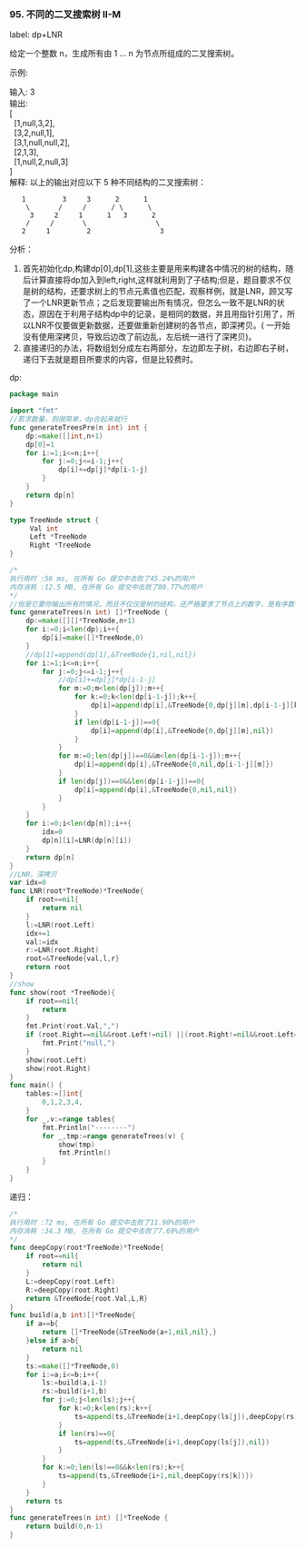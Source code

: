 ### 95. 不同的二叉搜索树 II-M

label: dp+LNR

给定一个整数 n，生成所有由 1 ... n 为节点所组成的二叉搜索树。

示例:

输入: 3   
输出:   
[   
  [1,null,3,2],   
  [3,2,null,1],   
  [3,1,null,null,2],   
  [2,1,3],   
  [1,null,2,null,3]   
]   
解释:
以上的输出对应以下 5 种不同结构的二叉搜索树：

```
   1         3     3      2      1
    \       /     /      / \      \
     3     2     1      1   3      2
    /     /       \                 \
   2     1         2                 3
```

分析： 
1. 首先初始化dp,构建dp[0],dp[1],这些主要是用来构建各中情况的树的结构，随后计算直接将dp加入到left,right,这样就利用到了子结构;但是，题目要求不仅是树的结构，还要求树上的节点元素值也匹配，观察样例，就是LNR，顾又写了一个LNR更新节点；之后发现要输出所有情况，但怎么一致不是LNR的状态，原因在于利用子结构dp中的记录，是相同的数据，并且用指针引用了，所以LNR不仅要做更新数据，还要做重新创建树的各节点，即深拷贝。( 一开始没有使用深拷贝，导致后边改了前边乱，左后统一进行了深拷贝)。
2. 直接递归的办法，将数组划分成左右两部分，左边即左子树，右边即右子树，递归下去就是题目所要求的内容，但是比较费时。

dp:
```go
package main

import "fmt"
//若求数量，则很简单，dp合起来就行
func generateTreesPre(n int) int {
	dp:=make([]int,n+1)
	dp[0]=1
	for i:=1;i<=n;i++{
		for j:=0;j<=i-1;j++{
			dp[i]+=dp[j]*dp[i-1-j]
		}
	}
	return dp[n]
}

type TreeNode struct {
	 Val int
	 Left *TreeNode
	 Right *TreeNode
}

/*
执行用时 :56 ms, 在所有 Go 提交中击败了45.24%的用户
内存消耗 :12.5 MB, 在所有 Go 提交中击败了80.77%的用户
*/
//但是它要你输出所有的情况，而且不仅仅是树的结构，还严格要求了节点上的数字，是有序数字中心遍历的状态
func generateTrees(n int) []*TreeNode {
	dp:=make([][]*TreeNode,n+1)
	for i:=0;i<len(dp);i++{
		dp[i]=make([]*TreeNode,0)
	}
	//dp[1]=append(dp[1],&TreeNode{1,nil,nil})
	for i:=1;i<=n;i++{
		for j:=0;j<=i-1;j++{
			//dp[i]+=dp[j]*dp[i-1-j]
			for m:=0;m<len(dp[j]);m++{
				for k:=0;k<len(dp[i-1-j]);k++{
					dp[i]=append(dp[i],&TreeNode{0,dp[j][m],dp[i-1-j][k]})
				}
				if len(dp[i-1-j])==0{
					dp[i]=append(dp[i],&TreeNode{0,dp[j][m],nil})
				}
			}
			for m:=0;len(dp[j])==0&&m<len(dp[i-1-j]);m++{
				dp[i]=append(dp[i],&TreeNode{0,nil,dp[i-1-j][m]})
			}
			if len(dp[j])==0&&len(dp[i-1-j])==0{
				dp[i]=append(dp[i],&TreeNode{0,nil,nil})
			}
		}
	}
	for i:=0;i<len(dp[n]);i++{
		idx=0
		dp[n][i]=LNR(dp[n][i])
	}
	return dp[n]
}
//LNR，深拷贝
var idx=0
func LNR(root*TreeNode)*TreeNode{
	if root==nil{
		return nil
	}
	l:=LNR(root.Left)
	idx+=1
	val:=idx
	r:=LNR(root.Right)
	root=&TreeNode{val,l,r}
	return root
}
//show
func show(root *TreeNode){
	if root==nil{
		return
	}
	fmt.Print(root.Val,",")
	if (root.Right==nil&&root.Left!=nil) ||(root.Right!=nil&&root.Left==nil) {
		fmt.Print("null,")
	}
	show(root.Left)
	show(root.Right)
}
func main() {
	tables:=[]int{
		0,1,2,3,4,
	}
	for _,v:=range tables{
		fmt.Println("--------")
		for _,tmp:=range generateTrees(v) {
			show(tmp)
			fmt.Println()
		}
	}
}

```

递归：
```go
/*
执行用时 :72 ms, 在所有 Go 提交中击败了11.90%的用户
内存消耗 :34.3 MB, 在所有 Go 提交中击败了7.69%的用户
*/
func deepCopy(root*TreeNode)*TreeNode{
	if root==nil{
		return nil
	}
	L:=deepCopy(root.Left)
	R:=deepCopy(root.Right)
	return &TreeNode{root.Val,L,R}
}
func build(a,b int)[]*TreeNode{
	if a==b{
		return []*TreeNode{&TreeNode{a+1,nil,nil},}
	}else if a>b{
		return nil
	}
	ts:=make([]*TreeNode,0)
	for i:=a;i<=b;i++{
		ls:=build(a,i-1)
		rs:=build(i+1,b)
		for j:=0;j<len(ls);j++{
			for k:=0;k<len(rs);k++{
				ts=append(ts,&TreeNode{i+1,deepCopy(ls[j]),deepCopy(rs[k])})
			}
			if len(rs)==0{
				ts=append(ts,&TreeNode{i+1,deepCopy(ls[j]),nil})
			}
		}
		for k:=0;len(ls)==0&&k<len(rs);k++{
			ts=append(ts,&TreeNode{i+1,nil,deepCopy(rs[k])})
		}
	}
	return ts
}
func generateTrees(n int) []*TreeNode {
	return build(0,n-1)
}
```